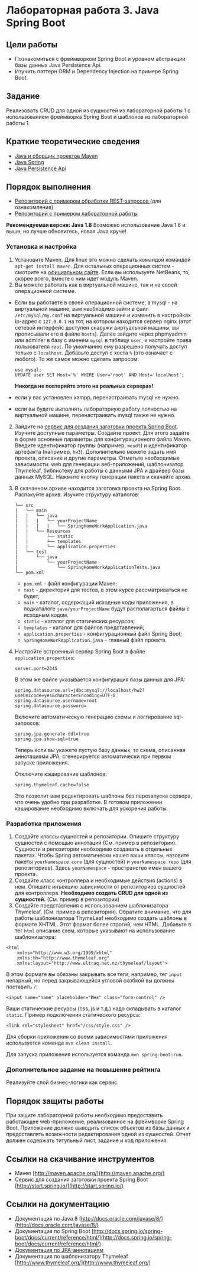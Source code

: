 # Лабораторная работа 3. Java Spring Boot

## Цели работы
- Познакомиться с фреймворком Spring Boot и уровнем абстракции базы данных Java Persistence Api.
- Изучить паттерн ORM и Dependency Injection на примере Spring Boot.

## Задание
Реализовать CRUD для одной из сущностей из лабораторной работы 1 с использованием фреймворка Spring Boot и шаблонов из лабораторной работы 1.

## Краткие теоретические сведения

- [Java и сборщик проектов Maven](/mesdt/course/wiki/Java) 
- [Java Spring](/mesdt/course/wiki/Cheat-list-Spring-annotations) 
- [Java Persistence Api](/mesdt/course/wiki/Cheat-list-JPA) 

## Порядок выполнения
- [Репозиторий с примером обработки REST-запросов ](https://github.com/mesdt/calculator) (для ознакомления)
- [Репозиторий с примером лабораторной работы ](https://github.com/mesdt/hw2)

**Рекомендуемая версия: Java 1.8** Возможно использование Java 1.6 и выше, но лучше обновитесь, новая Java круче!

### Установка и настройка 
1. Установите Maven.  Для linux это можно сделать командой командой `apt-get install maven`. Для остальных операционных систем - смотрите на [официальном сайте](http://maven.apache.org/). Если вы используете NetBeans, то, скорее всего, вместе с ним идет модуль Maven.
1. Вы можете работать как в виртуальной машине, так и на своей операционной системе. 
 - Если вы работаете в своей операционной системе, а mysql - на виртуальной машине, вам необходимо зайти в файл `/etc/mysql/my.conf` на виртуальной машине и изменить в настройках ip-адрес с `127.0.0.1` на тот, на котором находится сервер nginx (этот сетевой интерфейс доступен снаружи виртуальной машины, вы прописывали его в файле `hosts`). Далее зайдите через phpmyadmin или adminer в базу с именем `mysql` в таблицу `user`, и настройте права пользователя `root`. По умолчанию ему разрешено получать доступ только с `localhost`.  Добавьте доступ с хоста `%` (это означает с любого). То же самое можно сделать запросом:
   
   ```
   use mysql;
   UPDATE user SET Host='%' WHERE User='root' AND Host='localhost';
   ``` 
   
   **Никогда не повторяйте этого на реальных серверах!**
 - если у вас установлен xampp, перенастраивать mysql не нужно.
 - если вы будете выполнять лабораторную работу полностью на виртуальной машине, перенастраивать mysql также не нужно.
2. Зайдите на [cервис для создания заготовки проекта Spring Boot](http://start.spring.io/). Изучите доступные параметры. Создайте проект. Для этого задайте в форме основные параметры для конфигурационного файла Maven. Введите идентификатор группы (например, `mesdt`) и идентификатор артефакта (например, `hw3`). Дополнительно можете задать имя проекта, описание и другие параметры. Отметьте необходимые зависимости: web для генерации веб-приложений, шаблонизатор Thymeleaf, библиотеку для работы с данными JPA и драйвер базы данных MySQL. Нажмите кнопку генерации пакета и скачайте архив.  
3. В скачанном архиве находится заготовка проекта на Spring Boot. Распакуйте архив. Изучите структуру каталогов:
	```
	└── src
	|	└── main
	|	|   └── java
	|	|   |   └── yourProjectName
	|	|	|	|	└── SpringHomeWorkApplication.java
	|	|	└── Resources
	|	|		└── static
	|	|		└── templates
	|	|		└── application.properties
	|	└── test
	|		└── java
	|			└── yourProjectName	
	|				└── SpringHomeWorkApplicationTests.java
	└──	pom.xml		
	```

	- `pom.xml` - файл конфигурации Maven;
	- `test` - директория для тестов, в этом курсе рассматриваться не будет;
	- `main` - каталог, содержащий исходные коды приложения, в подкаталоге `java/yourProjectName` будут располагарться файлы с исходным кодом.
	- `static` - каталог для статических ресурсов;
	- `templates` - каталог для файлов представлений;
	- `application.properties` - конфигурационный файл Spring Boot;
	- `SpringHomeWorkApplication.java` - главный файл проекта.
4. Настройте встроенный сервер Spring Boot в файле `application.properties`:
	
	```
	server.port=2345
	```
	
	В этом же файле указывается конфигурация базы данных для JPA:
	
	```
	spring.datasource.url=jdbc:mysql://localhost/hw2?useUnicode=yes&characterEncoding=UTF-8
	spring.datasource.username=root
	spring.datasource.password=
	```
	
	Включите автоматическую генерацию схемы и логгирование sql-запросов:	
	
	```
	spring.jpa.generate-ddl=true
	spring.jpa.show-sql=true
	```

	Теперь если вы укажете пустую базу данных, то схема, описанная аннотациями JPA, сгенерируется автоматически при первом запуске приложения.

	Отключите кэширование шаблонов:  	
	```
	spring.thymeleaf.cache=false
	```
	
	Это позволит вам редактировать шаблоны без перезапуска сервера, что очень удобно при разработке. В готовом приложении кэширование необходимо включать для ускорения работы.

### Разработка приложения
1. Создайте классы сущностей и репозитории. Опишите структуру сущностей с помощью аннотаций (См. пример в репозитории). Сущности и репозитории необходимо создавать в отдельных пакетах. Чтобы Spring автоматически нашел ваши классы, назовите пакеты `yourNamespace.core` (для сущностей) и `yourNamespace.repo` (для репозиториев). Здесь `yourNamespace` - пространство имен вашего проекта.
1. Создайте класс контроллера и необходимые действия (actions) в нем. Опишите инъекцию зависимости от репозиториев сущностей для контроллера. **Необходимо создать CRUD для одной из сущностей.** (См. пример в репозитории)
1. Создайте представления с использованием шаблонизатора Thymeleaf. (См. пример в репозитории). Обратите внимание, что для работы шаблонизатора ThymeLeaf необходимо создать шаблоны в формате XHTML. Этот формат более строгий, чем HTML. Добавьте в тег `html` описание схем, которые указывают на использование шаблонизатора: 

 ```
 <html 
     xmlns="http://www.w3.org/1999/xhtml" 
     xmlns:th="http://www.thymeleaf.org"
     xmlns:layout="http://www.ultraq.net.nz/thymeleaf/layout">
 ```

 В этом формате вы обязаны закрывать все теги, например, тег `input` непарный, но перед закрывающейся угловой скобкой вы должны поставить `/`:

 ```
 <input name="name" placeholder="Имя" class="form-control" />
 ```

 Ваши статические ресурсы (css, js и т.д.) надо складывать в каталог `static`. Пример подключения статического ресурса:

 ```
 <link rel="stylesheet" href="/css/style.css" />
 ```

Для сборки приложения со всеми зависимостями приложения используется команда `mvn clean install`.

Для запуска приложения используется команда `mvn spring-boot:run`.

### Дополнительное задание на повышение рейтинга
Реализуйте слой бизнес-логики как сервис.

## Порядок защиты работы
При защите лабораторной работы необходимо предоставить работающее web-приложение, реализованное на фреймворке Spring Boot. Приложение должно выводить список объектов из базы данных и предоставлять возмжности редактирования одной из сущностей.
Отчет должен содержать титульный лист, задание и код приложения.

## Ссылки на скачивание инструментов
- Maven [http://maven.apache.org/](http://maven.apache.org/)
- Сервис для создания заготовки проекта Spring Boot [http://start.spring.io/](http://start.spring.io/)

## Ссылки на документацию
- Документация по Java 8 [http://docs.oracle.com/javase/8/](http://docs.oracle.com/javase/8/)
- Документация по Spring Boot [http://docs.spring.io/spring-boot/docs/current/reference/html/](http://docs.spring.io/spring-boot/docs/current/reference/html/)
- [Документация по JPA-аннотациям](http://www.oracle.com/technetwork/middleware/ias/toplink-jpa-annotations-096251.html)
- Документация по шаблонизатору Thymeleaf [http://www.thymeleaf.org/](http://www.thymeleaf.org/)